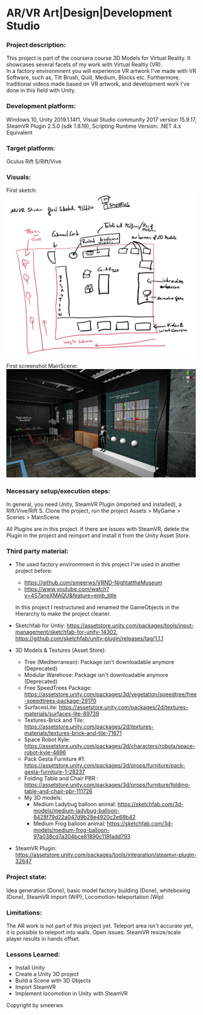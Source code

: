 # AR/VR Art|Design|Development Studio

### Project description: 
This project is part of the coursera course 3D Models for Virtual Reality.
It showcases several facets of my work with Virtual Realtiy (VR).  
In a factory environmnent you will experience VR artwork I've made with VR Software, such as, Tilt Brush, Quill, Medium, 
Blocks etc. Furthermore, traditional videos made based on VR artwork, and development work I've done in this field with Unity.   

### Development platform: 
Windows 10, Unity 2019.1.14f1, 
Visual Studio community 2017 version 15.9.17, SteamVR Plugin 2.5.0 (sdk 1.8.19), 
Scripting Runtime Version: .NET 4.x Equivalent

### Target platform: 
Oculus Rift S/Rift/Vive

### Visuals: 
First sketch:
<img width="500" alt="first simple sketch ar-vr studio" src="./Screenshots/arvrstudio-smeerws-090220-sketch.jpg">

First screenshot MainScene: 
<img width="500" alt="first simple sketch ar-vr studio" src="./Screenshots/sc-arvrstudio-100220.jpg">

### Necessary setup/execution steps: 
In general, you need Unity, SteamVR Plugin (imported and installed), a Rift/Vive/Rift S.
Clone the project, run the project Assets > MyGame > Scenes > MainScene.

All Plugins are in this project. If there are issues with SteamVR, delete the Plugin in the project and reimport and install it from the Unity Asset Store. 

### Third party material: 
* The used factory environmnent in this project I've used in another project before: 
  - https://github.com/smeerws/VRND-NightattheMuseum
  - https://www.youtube.com/watch?v=4S7aneXMAQU&feature=emb_title

  In this project I restructured and renamed the GameObjects in the Hierarchy to make the project cleaner. 
* Sketchfab for Untiy: https://assetstore.unity.com/packages/tools/input-management/sketchfab-for-unity-14302, 
   https://github.com/sketchfab/unity-plugin/releases/tag/1.1.1
* 3D Models & Textures (Asset Store): 
  - Tree (Mediterranean): Package isn't downloadable anymore (Deprecated)
  - Modular Warehose: Package isn't downloadable anymore (Deprecated)
  - Free SpeedTrees Package: https://assetstore.unity.com/packages/3d/vegetation/speedtree/free-speedtrees-package-29170
  - SurfacesLite: https://assetstore.unity.com/packages/2d/textures-materials/surfaces-lite-89739
  - Textures-Brick and Tile: https://assetstore.unity.com/packages/2d/textures-materials/textures-brick-and-tile-71671
  - Space Robot Kyle: https://assetstore.unity.com/packages/3d/characters/robots/space-robot-kyle-4696
  - Pack Gesta Furniture #1: https://assetstore.unity.com/packages/3d/props/furniture/pack-gesta-furniture-1-28237
  - Folding Table and Chair PBR : https://assetstore.unity.com/packages/3d/props/furniture/folding-table-and-chair-pbr-111726
  - My 3D models: 
    + Medium Ladybug balloon animal: https://sketchfab.com/3d-models/medium-ladybug-balloon-8428f79d22a047d9b28e4920c2e68b42
    + Medium Frog balloon animal: https://sketchfab.com/3d-models/medium-frog-balloon-97a038cd7a304bce81890c118fadd793
* SteamVR Plugin: https://assetstore.unity.com/packages/tools/integration/steamvr-plugin-32647

### Project state: 
Idea generation (Done), basic model factory building (Done), whiteboxing (Done), SteamVR import (WiP), Locomotion-teleportation (Wip) 

### Limitations:
The AR work is not part of this project yet. 
Teleport area isn't accurate yet, it is possible to teleport into walls. 
Open issues: SteamVR resize/scale player results in hands offset. 

### Lessons Learned: 

* Install Unity
* Create a Unity 3D project
* Build a Scene with 3D Objects
* Import SteamVR
* Implement locomotion in Unity with SteamVR

Copyright by smeerws
